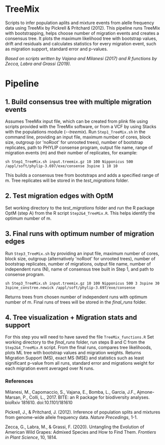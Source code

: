 # TreeMix
Scripts to infer population aplits and mixture events from alelle frequency data using TreeMix by Pickrell & Pritchard (2012). This pipeline runs TreeMix with bootstrapping, helps choose number of migration events and creates a consensus tree. It plots the maximum likelihood tree with bootstrap values, drift and residuals and calculates statistics for every migration event, such as migration support, standard error and p-values.

*Based on scripts written by Vajana and Milanesi (2017) and R functions by Zecca, Labra and Grassi (2019).*

# Pipeline
## 1. Build consensus tree with multiple migration events

Assumes TreeMix input file, which can be created from plink file using scripts provided with the TreeMix software, or from a VCF by using Stacks with the populations module (*--treemix*).
Run `Step1_TreeMix.sh` in the command line, providing an input file, maximum number of cores, block size, outgroup (or 'noRoot' for unrooted trees), 
number of bootstrap replicates, path to PHYLIP consense program, output file name, range of migration events (m) and their number of replicates, for example:

`sh Step1_TreeMix.sh input.treemix.gz 10 100 Nipponicus 500 /appl/soft/phylip-3.697/exe/consense 3spine 1 10 10`
 
This builds a consensus tree from bootstraps and adds a specified range of m. 
Tree replicates will be stored in the *test_migrations* folder.
 
## 2. Test migration edges with OptM 

Set working directory to the *test_migrations* folder and run the R package OptM (step A) from the R script `Step2&4_TreeMix.R`.
This helps identify the optimum number of m.

## 3. Final runs with optimum number of migration edges

Run `Step3_TreeMix.sh` by providing an input file, maximum number of cores, block size, outgroup (alternatively 'noRoot' for unrooted trees), number of bootstrap replicates, number of migrations, output file name, number of independent runs (N), name of consensus tree built in Step 1, and path to consense program.

`sh Step3_TreeMix.sh input.treemix.gz 10 100 Nipponicus 500 3 3spine 30 3spine_constree.newick /appl/soft/phylip-3.697/exe/consense`

Returns trees from chosen number of independent runs with optimum number of m. 
Final runs of trees will be stored in the *final_runs* folder.

## 4. Tree visualization + Migration stats and support 

For this step you will need to have saved the file `TreeMix_functions.R`
Set working directory to the *final_runs* folder, run steps B and C from the `Step2&4_TreeMix.R` script.
From the final runs, compares tree likelihoods, plots ML tree with bootstrap values and migration weights. Returns Migration Support (MS), exact MS (MSE) and statistics such as least significant p-value from all runs, standard error and migrations weight for each migration event averaged over N runs.

### References

Milanesi, M., Capomaccio, S., Vajana, E., Bomba, L., Garcia, J.F., Ajmone-Marsan, P., Colli, L., 2017. BITE: an R package for biodiversity analyses. bioRxiv 181610. doi:10.1101/181610

Pickrell, J., & Pritchard, J. (2012). Inference of population splits and mixtures from genome-wide allele frequency data. *Nature Precedings*, 1-1. 

Zecca, G., Labra, M., & Grassi, F. (2020). Untangling the Evolution of American Wild Grapes: Admixed Species and How to Find Them. *Frontiers in Plant Science*, 10, 1814.

